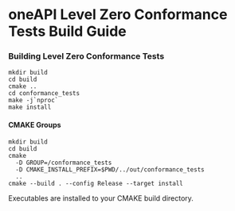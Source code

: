# oneAPI Level Zero Conformance Tests Build Guide

### Building Level Zero Conformance Tests

```
mkdir build
cd build
cmake ..
cd conformance_tests
make -j`nproc`
make install
```

#### CMAKE Groups

```
mkdir build
cd build
cmake
  -D GROUP=/conformance_tests
  -D CMAKE_INSTALL_PREFIX=$PWD/../out/conformance_tests
  ..
cmake --build . --config Release --target install
```

Executables are installed to your CMAKE build directory.
